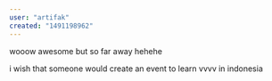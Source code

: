```yaml
---
user: "artifak"
created: "1491198962"
---
```


wooow awesome but so far away hehehe

i wish that someone would create an event to learn vvvv in indonesia 
